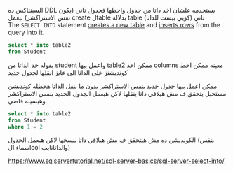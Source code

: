 السينتاكس ده DDL 
بستخدمه علشان اخد داتا من جدول واحطها فجدول تاني (يكون نفس الاستراكشر) بيعمل create لtable بدلالة table تاني (كوبي بيست للداتا)
The `SELECT INTO` statement [creates a new table](https://www.sqlservertutorial.net/sql-server-basics/sql-server-create-table/) and [inserts rows](https://www.sqlservertutorial.net/sql-server-basics/sql-server-insert/) from the query into it.


```sql
select * into table2 
from Student
```
بقوله خد الداتا من student واعمل بيها table2 
ممكن اخد columns معينه 
ممكن احط كونديشنز علي الداتا الي عايز انقلها لجدول جديد


ممكن اعمل بيها جدول جديد بنفس الاستراكشر بدون ما ينقل الداتا 
هحطله كونديشن مستحيل يتحقق ف مش هيلاقي داتا ينقلها
لاكن هيعمل الجدول الجديد بنفس الاستراكشر وهيسيبه فاضي 
```sql
select * into table2 
from Student
where 1 = 2
```
الكونديشن ده مش هيتحقق ف مش هيلاقي داتا ينسخها
لاكن هيعمل الجدول (بنفس اسماء الcol والداتاتايب)


https://www.sqlservertutorial.net/sql-server-basics/sql-server-select-into/
